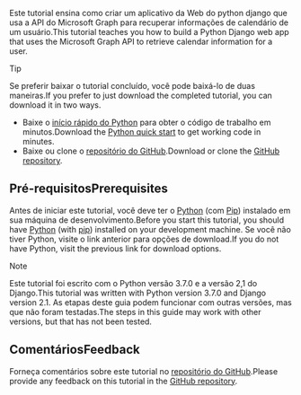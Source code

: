 <!-- markdownlint-disable MD002 MD041 -->

<span data-ttu-id="62542-101">Este tutorial ensina como criar um aplicativo da Web do python django que usa a API do Microsoft Graph para recuperar informações de calendário de um usuário.</span><span class="sxs-lookup"><span data-stu-id="62542-101">This tutorial teaches you how to build a Python Django web app that uses the Microsoft Graph API to retrieve calendar information for a user.</span></span>

> [!TIP]
> <span data-ttu-id="62542-102">Se preferir baixar o tutorial concluído, você pode baixá-lo de duas maneiras.</span><span class="sxs-lookup"><span data-stu-id="62542-102">If you prefer to just download the completed tutorial, you can download it in two ways.</span></span>
>
> - <span data-ttu-id="62542-103">Baixe o [início rápido do Python](https://developer.microsoft.com/graph/quick-start?platform=option-Python) para obter o código de trabalho em minutos.</span><span class="sxs-lookup"><span data-stu-id="62542-103">Download the [Python quick start](https://developer.microsoft.com/graph/quick-start?platform=option-Python) to get working code in minutes.</span></span>
> - <span data-ttu-id="62542-104">Baixe ou clone o [repositório do GitHub](https://github.com/microsoftgraph/msgraph-training-pythondjangoapp).</span><span class="sxs-lookup"><span data-stu-id="62542-104">Download or clone the [GitHub repository](https://github.com/microsoftgraph/msgraph-training-pythondjangoapp).</span></span>

## <a name="prerequisites"></a><span data-ttu-id="62542-105">Pré-requisitos</span><span class="sxs-lookup"><span data-stu-id="62542-105">Prerequisites</span></span>

<span data-ttu-id="62542-106">Antes de iniciar este tutorial, você deve ter o [Python](https://www.python.org/) (com [Pip](https://pypi.org/project/pip/)) instalado em sua máquina de desenvolvimento.</span><span class="sxs-lookup"><span data-stu-id="62542-106">Before you start this tutorial, you should have [Python](https://www.python.org/) (with [pip](https://pypi.org/project/pip/)) installed on your development machine.</span></span> <span data-ttu-id="62542-107">Se você não tiver Python, visite o link anterior para opções de download.</span><span class="sxs-lookup"><span data-stu-id="62542-107">If you do not have Python, visit the previous link for download options.</span></span>

> [!NOTE]
> <span data-ttu-id="62542-108">Este tutorial foi escrito com o Python versão 3.7.0 e a versão 2,1 do Django.</span><span class="sxs-lookup"><span data-stu-id="62542-108">This tutorial was written with Python version 3.7.0 and Django version 2.1.</span></span> <span data-ttu-id="62542-109">As etapas deste guia podem funcionar com outras versões, mas que não foram testadas.</span><span class="sxs-lookup"><span data-stu-id="62542-109">The steps in this guide may work with other versions, but that has not been tested.</span></span>

## <a name="feedback"></a><span data-ttu-id="62542-110">Comentários</span><span class="sxs-lookup"><span data-stu-id="62542-110">Feedback</span></span>

<span data-ttu-id="62542-111">Forneça comentários sobre este tutorial no [repositório do GitHub](https://github.com/microsoftgraph/msgraph-training-pythondjangoapp).</span><span class="sxs-lookup"><span data-stu-id="62542-111">Please provide any feedback on this tutorial in the [GitHub repository](https://github.com/microsoftgraph/msgraph-training-pythondjangoapp).</span></span>